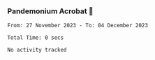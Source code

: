 ### Pandemonium Acrobat 🤸

<!--START_SECTION:waka-->

```all_time
From: 27 November 2023 - To: 04 December 2023

Total Time: 0 secs

No activity tracked
```

<!--END_SECTION:waka-->
